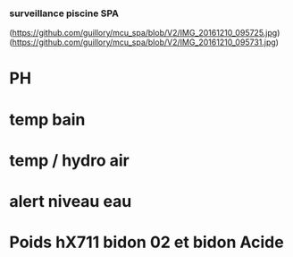 ### surveillance piscine SPA
(https://github.com/guillory/mcu_spa/blob/V2/IMG_20161210_095725.jpg)
(https://github.com/guillory/mcu_spa/blob/V2/IMG_20161210_095731.jpg)
# PH
# temp bain
# temp / hydro air
# alert niveau eau
# Poids hX711 bidon 02 et bidon Acide

